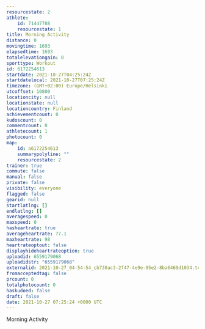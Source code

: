 ```yaml
---
resourcestate: 2
athlete:
    id: 71447788
    resourcestate: 1
title: Morning Activity
distance: 0
movingtime: 1693
elapsedtime: 1693
totalelevationgain: 0
sporttype: Workout
id: 6172254613
startdate: 2021-10-27T04:25:24Z
startdatelocal: 2021-10-27T07:25:24Z
timezone: (GMT+02:00) Europe/Helsinki
utcoffset: 10800
locationcity: null
locationstate: null
locationcountry: Finland
achievementcount: 0
kudoscount: 0
commentcount: 0
athletecount: 1
photocount: 0
map:
    id: a6172254613
    summarypolyline: ""
    resourcestate: 2
trainer: true
commute: false
manual: false
private: false
visibility: everyone
flagged: false
gearid: null
startlatlng: []
endlatlng: []
averagespeed: 0
maxspeed: 0
hasheartrate: true
averageheartrate: 77.1
maxheartrate: 98
heartrateoptout: false
displayhideheartrateoption: true
uploadid: 6559179068
uploadidstr: "6559179068"
externalid: 2021-10-27_04-54-54_cb730ac3-2f47-4e9e-95e2-8ba6469d1034.tcx
fromacceptedtag: false
prcount: 0
totalphotocount: 0
haskudoed: false
draft: false
date: 2021-10-27 07:25:24 +0000 UTC
---
```

Morning Activity